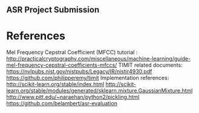 ## ASR Project Submission

# References 
Mel Frequency Cepstral Coefficient (MFCC) tutorial :
http://practicalcryptography.com/miscellaneous/machine-learning/guide-mel-frequency-cepstral-coefficients-mfccs/
TIMIT related documents:
https://nvlpubs.nist.gov/nistpubs/Legacy/IR/nistir4930.pdf
https://github.com/philipperemy/timit
Implementation references:
http://scikit-learn.org/stable/index.html
http://scikit-learn.org/stable/modules/generated/sklearn.mixture.GaussianMixture.html
http://www.pitt.edu/~naraehan/python2/pickling.html
https://github.com/belambert/asr-evaluation
